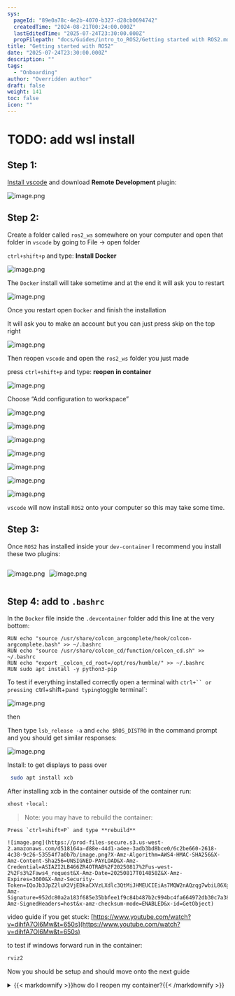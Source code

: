 ```yaml
---
sys:
  pageId: "89e0a78c-4e2b-4070-b327-d28cb0694742"
  createdTime: "2024-08-21T00:24:00.000Z"
  lastEditedTime: "2025-07-24T23:30:00.000Z"
  propFilepath: "docs/Guides/intro_to_ROS2/Getting started with ROS2.md"
title: "Getting started with ROS2"
date: "2025-07-24T23:30:00.000Z"
description: ""
tags:
  - "Onboarding"
author: "Overridden author"
draft: false
weight: 141
toc: false
icon: ""
---
```


# TODO: add wsl install

## Step 1:

[Install vscode](https://code.visualstudio.com/download) and download **Remote Development** plugin:

![image.png](https://prod-files-secure.s3.us-west-2.amazonaws.com/d518164a-d88e-44d1-a4ee-3adb3bd8bce0/efb52993-1881-4a40-b95e-6f020334f022/image.png?X-Amz-Algorithm=AWS4-HMAC-SHA256&X-Amz-Content-Sha256=UNSIGNED-PAYLOAD&X-Amz-Credential=ASIAZI2LB4665RZL3ZQA%2F20250817%2Fus-west-2%2Fs3%2Faws4_request&X-Amz-Date=20250817T014846Z&X-Amz-Expires=3600&X-Amz-Security-Token=IQoJb3JpZ2luX2VjEDkaCXVzLXdlc3QtMiJHMEUCIQDuoDqWVdgixc7DmO9aEOnXVbTjrBeF%2FvPAaygpJJ7iiAIgXxnCDNgMf0n%2FWe4y6vLCcRrzFR1FvdxjkF38LgWw7JYqiAQIgv%2F%2F%2F%2F%2F%2F%2F%2F%2F%2FARAAGgw2Mzc0MjMxODM4MDUiDJkjsJAb9zaCIj6TPircA9FWwkpjUrRfbWNajAClo60MXmizt3QUjiMSTSoTC7gMJ46ObGStNOs%2Fq3XdUywkhp%2BzCfkA%2Fe5GRqL4C5FAWaehCd%2Bs9XVMbe0Ye3Sbf%2FwvcDRxQn1M7%2BvEZoUP%2BAOsp9Mo%2F18Vbs9rcYduqLH38hPwrAjg37nvE0sB8GGFvoi20sb%2Bide39gPrBK0R1no8bdO%2FrZ5DlqCBx82hdBsnPWsat73RkO0vs%2FuiCesuI%2F6gsJFopd%2BoK1ZNKdOGwNePnw80heMFBPlDO4CGH1Bi%2F0MQMfhQ4sY9iOIKkM6RYdsBZybD7mlTZoIhnPhqFylmAjusX%2FQMxnnuNYWIMgWafcwggA8HQF%2B3CPw5fUZZB5fEvge0WgHTImG76cggBGwMEf%2BrIJcHS10fDovloMdTfS0dzgf1SFEujSgLG9jGWFRconfz9u4A2D4AxB6n0SaKq4b2llregtxFTB74nCeLf01dBZ%2FeGQmMn5JhqJHy%2Br%2BwELLyUfETsXSweatmlfkeBHCly0OTBC%2B3L8RDWwH7p84T1CCJGXIek0sMTyb%2B2TD6Zmti79Ca8iKlh7tdaAQXVXgPagXn3jNN%2FFIStKqzPFXUyPiPfcgI6uOUuT5cfjYVj4h8BnU3NX9BVhyIMJjNhMUGOqUBaXLfBOiMyUfklxhiK9ox8QtoqbxqssKTqVJftJ4Gb4VxcxwtHtt9zTNlUBN%2FIJkGqNQAGjvubiCkfzRq4H%2BPX12LfsJtq3tHxR3WvzfU0QxhjGj1tOt56pFhDfjYGrGIkzUJ7ubP8GpEQlHcuqcCVsgLjus2fuCM9aFOCBcHcSLvB9awblmrl5CBCdWz98BadxRMQvW6y%2BHEs8UWOicu2bFiY%2B4v&X-Amz-Signature=06230db0612b1080ee337841e0fa9ab912a23430ba96e894a71937d01cad9bfa&X-Amz-SignedHeaders=host&x-amz-checksum-mode=ENABLED&x-id=GetObject)

## Step 2:

Create a folder called `ros2_ws` somewhere on your computer and open that folder in `vscode` by going to File → open folder 

`ctrl+shift+p` and type: **Install Docker**

![image.png](https://prod-files-secure.s3.us-west-2.amazonaws.com/d518164a-d88e-44d1-a4ee-3adb3bd8bce0/2269dc0e-1cd5-47ff-bceb-c04ad9b2eab0/image.png?X-Amz-Algorithm=AWS4-HMAC-SHA256&X-Amz-Content-Sha256=UNSIGNED-PAYLOAD&X-Amz-Credential=ASIAZI2LB4665RZL3ZQA%2F20250817%2Fus-west-2%2Fs3%2Faws4_request&X-Amz-Date=20250817T014846Z&X-Amz-Expires=3600&X-Amz-Security-Token=IQoJb3JpZ2luX2VjEDkaCXVzLXdlc3QtMiJHMEUCIQDuoDqWVdgixc7DmO9aEOnXVbTjrBeF%2FvPAaygpJJ7iiAIgXxnCDNgMf0n%2FWe4y6vLCcRrzFR1FvdxjkF38LgWw7JYqiAQIgv%2F%2F%2F%2F%2F%2F%2F%2F%2F%2FARAAGgw2Mzc0MjMxODM4MDUiDJkjsJAb9zaCIj6TPircA9FWwkpjUrRfbWNajAClo60MXmizt3QUjiMSTSoTC7gMJ46ObGStNOs%2Fq3XdUywkhp%2BzCfkA%2Fe5GRqL4C5FAWaehCd%2Bs9XVMbe0Ye3Sbf%2FwvcDRxQn1M7%2BvEZoUP%2BAOsp9Mo%2F18Vbs9rcYduqLH38hPwrAjg37nvE0sB8GGFvoi20sb%2Bide39gPrBK0R1no8bdO%2FrZ5DlqCBx82hdBsnPWsat73RkO0vs%2FuiCesuI%2F6gsJFopd%2BoK1ZNKdOGwNePnw80heMFBPlDO4CGH1Bi%2F0MQMfhQ4sY9iOIKkM6RYdsBZybD7mlTZoIhnPhqFylmAjusX%2FQMxnnuNYWIMgWafcwggA8HQF%2B3CPw5fUZZB5fEvge0WgHTImG76cggBGwMEf%2BrIJcHS10fDovloMdTfS0dzgf1SFEujSgLG9jGWFRconfz9u4A2D4AxB6n0SaKq4b2llregtxFTB74nCeLf01dBZ%2FeGQmMn5JhqJHy%2Br%2BwELLyUfETsXSweatmlfkeBHCly0OTBC%2B3L8RDWwH7p84T1CCJGXIek0sMTyb%2B2TD6Zmti79Ca8iKlh7tdaAQXVXgPagXn3jNN%2FFIStKqzPFXUyPiPfcgI6uOUuT5cfjYVj4h8BnU3NX9BVhyIMJjNhMUGOqUBaXLfBOiMyUfklxhiK9ox8QtoqbxqssKTqVJftJ4Gb4VxcxwtHtt9zTNlUBN%2FIJkGqNQAGjvubiCkfzRq4H%2BPX12LfsJtq3tHxR3WvzfU0QxhjGj1tOt56pFhDfjYGrGIkzUJ7ubP8GpEQlHcuqcCVsgLjus2fuCM9aFOCBcHcSLvB9awblmrl5CBCdWz98BadxRMQvW6y%2BHEs8UWOicu2bFiY%2B4v&X-Amz-Signature=58c927bf970aef1cb616f213b1054fe76c5eccb7cea330b72a98e74761f9568f&X-Amz-SignedHeaders=host&x-amz-checksum-mode=ENABLED&x-id=GetObject)

The `Docker` install will take sometime and at the end it will ask you to restart

![image.png](https://prod-files-secure.s3.us-west-2.amazonaws.com/d518164a-d88e-44d1-a4ee-3adb3bd8bce0/ed233f78-be33-4b1f-b89c-9c346c0e961e/image.png?X-Amz-Algorithm=AWS4-HMAC-SHA256&X-Amz-Content-Sha256=UNSIGNED-PAYLOAD&X-Amz-Credential=ASIAZI2LB4665RZL3ZQA%2F20250817%2Fus-west-2%2Fs3%2Faws4_request&X-Amz-Date=20250817T014846Z&X-Amz-Expires=3600&X-Amz-Security-Token=IQoJb3JpZ2luX2VjEDkaCXVzLXdlc3QtMiJHMEUCIQDuoDqWVdgixc7DmO9aEOnXVbTjrBeF%2FvPAaygpJJ7iiAIgXxnCDNgMf0n%2FWe4y6vLCcRrzFR1FvdxjkF38LgWw7JYqiAQIgv%2F%2F%2F%2F%2F%2F%2F%2F%2F%2FARAAGgw2Mzc0MjMxODM4MDUiDJkjsJAb9zaCIj6TPircA9FWwkpjUrRfbWNajAClo60MXmizt3QUjiMSTSoTC7gMJ46ObGStNOs%2Fq3XdUywkhp%2BzCfkA%2Fe5GRqL4C5FAWaehCd%2Bs9XVMbe0Ye3Sbf%2FwvcDRxQn1M7%2BvEZoUP%2BAOsp9Mo%2F18Vbs9rcYduqLH38hPwrAjg37nvE0sB8GGFvoi20sb%2Bide39gPrBK0R1no8bdO%2FrZ5DlqCBx82hdBsnPWsat73RkO0vs%2FuiCesuI%2F6gsJFopd%2BoK1ZNKdOGwNePnw80heMFBPlDO4CGH1Bi%2F0MQMfhQ4sY9iOIKkM6RYdsBZybD7mlTZoIhnPhqFylmAjusX%2FQMxnnuNYWIMgWafcwggA8HQF%2B3CPw5fUZZB5fEvge0WgHTImG76cggBGwMEf%2BrIJcHS10fDovloMdTfS0dzgf1SFEujSgLG9jGWFRconfz9u4A2D4AxB6n0SaKq4b2llregtxFTB74nCeLf01dBZ%2FeGQmMn5JhqJHy%2Br%2BwELLyUfETsXSweatmlfkeBHCly0OTBC%2B3L8RDWwH7p84T1CCJGXIek0sMTyb%2B2TD6Zmti79Ca8iKlh7tdaAQXVXgPagXn3jNN%2FFIStKqzPFXUyPiPfcgI6uOUuT5cfjYVj4h8BnU3NX9BVhyIMJjNhMUGOqUBaXLfBOiMyUfklxhiK9ox8QtoqbxqssKTqVJftJ4Gb4VxcxwtHtt9zTNlUBN%2FIJkGqNQAGjvubiCkfzRq4H%2BPX12LfsJtq3tHxR3WvzfU0QxhjGj1tOt56pFhDfjYGrGIkzUJ7ubP8GpEQlHcuqcCVsgLjus2fuCM9aFOCBcHcSLvB9awblmrl5CBCdWz98BadxRMQvW6y%2BHEs8UWOicu2bFiY%2B4v&X-Amz-Signature=b5468036f143e06334a6516ac8ea6bec94a592187dce43af6a140bc59cf033fb&X-Amz-SignedHeaders=host&x-amz-checksum-mode=ENABLED&x-id=GetObject)

Once you restart open `Docker` and finish the installation

It will ask you to make an account but you can just press skip on the top right

![image.png](https://prod-files-secure.s3.us-west-2.amazonaws.com/d518164a-d88e-44d1-a4ee-3adb3bd8bce0/21010ad9-1659-4fd9-9f59-9932a09b2a3d/image.png?X-Amz-Algorithm=AWS4-HMAC-SHA256&X-Amz-Content-Sha256=UNSIGNED-PAYLOAD&X-Amz-Credential=ASIAZI2LB4665RZL3ZQA%2F20250817%2Fus-west-2%2Fs3%2Faws4_request&X-Amz-Date=20250817T014846Z&X-Amz-Expires=3600&X-Amz-Security-Token=IQoJb3JpZ2luX2VjEDkaCXVzLXdlc3QtMiJHMEUCIQDuoDqWVdgixc7DmO9aEOnXVbTjrBeF%2FvPAaygpJJ7iiAIgXxnCDNgMf0n%2FWe4y6vLCcRrzFR1FvdxjkF38LgWw7JYqiAQIgv%2F%2F%2F%2F%2F%2F%2F%2F%2F%2FARAAGgw2Mzc0MjMxODM4MDUiDJkjsJAb9zaCIj6TPircA9FWwkpjUrRfbWNajAClo60MXmizt3QUjiMSTSoTC7gMJ46ObGStNOs%2Fq3XdUywkhp%2BzCfkA%2Fe5GRqL4C5FAWaehCd%2Bs9XVMbe0Ye3Sbf%2FwvcDRxQn1M7%2BvEZoUP%2BAOsp9Mo%2F18Vbs9rcYduqLH38hPwrAjg37nvE0sB8GGFvoi20sb%2Bide39gPrBK0R1no8bdO%2FrZ5DlqCBx82hdBsnPWsat73RkO0vs%2FuiCesuI%2F6gsJFopd%2BoK1ZNKdOGwNePnw80heMFBPlDO4CGH1Bi%2F0MQMfhQ4sY9iOIKkM6RYdsBZybD7mlTZoIhnPhqFylmAjusX%2FQMxnnuNYWIMgWafcwggA8HQF%2B3CPw5fUZZB5fEvge0WgHTImG76cggBGwMEf%2BrIJcHS10fDovloMdTfS0dzgf1SFEujSgLG9jGWFRconfz9u4A2D4AxB6n0SaKq4b2llregtxFTB74nCeLf01dBZ%2FeGQmMn5JhqJHy%2Br%2BwELLyUfETsXSweatmlfkeBHCly0OTBC%2B3L8RDWwH7p84T1CCJGXIek0sMTyb%2B2TD6Zmti79Ca8iKlh7tdaAQXVXgPagXn3jNN%2FFIStKqzPFXUyPiPfcgI6uOUuT5cfjYVj4h8BnU3NX9BVhyIMJjNhMUGOqUBaXLfBOiMyUfklxhiK9ox8QtoqbxqssKTqVJftJ4Gb4VxcxwtHtt9zTNlUBN%2FIJkGqNQAGjvubiCkfzRq4H%2BPX12LfsJtq3tHxR3WvzfU0QxhjGj1tOt56pFhDfjYGrGIkzUJ7ubP8GpEQlHcuqcCVsgLjus2fuCM9aFOCBcHcSLvB9awblmrl5CBCdWz98BadxRMQvW6y%2BHEs8UWOicu2bFiY%2B4v&X-Amz-Signature=561ffdb1159ecbeae10ebc955eac86aadf414674949f7aadd2401794ebcb0c78&X-Amz-SignedHeaders=host&x-amz-checksum-mode=ENABLED&x-id=GetObject)

Then reopen `vscode` and open the `ros2_ws` folder you just made

press `ctrl+shift+p` and type: **reopen in container**

![image.png](https://prod-files-secure.s3.us-west-2.amazonaws.com/d518164a-d88e-44d1-a4ee-3adb3bd8bce0/4e93b8c2-41ad-488c-8095-c74205196118/image.png?X-Amz-Algorithm=AWS4-HMAC-SHA256&X-Amz-Content-Sha256=UNSIGNED-PAYLOAD&X-Amz-Credential=ASIAZI2LB4665RZL3ZQA%2F20250817%2Fus-west-2%2Fs3%2Faws4_request&X-Amz-Date=20250817T014846Z&X-Amz-Expires=3600&X-Amz-Security-Token=IQoJb3JpZ2luX2VjEDkaCXVzLXdlc3QtMiJHMEUCIQDuoDqWVdgixc7DmO9aEOnXVbTjrBeF%2FvPAaygpJJ7iiAIgXxnCDNgMf0n%2FWe4y6vLCcRrzFR1FvdxjkF38LgWw7JYqiAQIgv%2F%2F%2F%2F%2F%2F%2F%2F%2F%2FARAAGgw2Mzc0MjMxODM4MDUiDJkjsJAb9zaCIj6TPircA9FWwkpjUrRfbWNajAClo60MXmizt3QUjiMSTSoTC7gMJ46ObGStNOs%2Fq3XdUywkhp%2BzCfkA%2Fe5GRqL4C5FAWaehCd%2Bs9XVMbe0Ye3Sbf%2FwvcDRxQn1M7%2BvEZoUP%2BAOsp9Mo%2F18Vbs9rcYduqLH38hPwrAjg37nvE0sB8GGFvoi20sb%2Bide39gPrBK0R1no8bdO%2FrZ5DlqCBx82hdBsnPWsat73RkO0vs%2FuiCesuI%2F6gsJFopd%2BoK1ZNKdOGwNePnw80heMFBPlDO4CGH1Bi%2F0MQMfhQ4sY9iOIKkM6RYdsBZybD7mlTZoIhnPhqFylmAjusX%2FQMxnnuNYWIMgWafcwggA8HQF%2B3CPw5fUZZB5fEvge0WgHTImG76cggBGwMEf%2BrIJcHS10fDovloMdTfS0dzgf1SFEujSgLG9jGWFRconfz9u4A2D4AxB6n0SaKq4b2llregtxFTB74nCeLf01dBZ%2FeGQmMn5JhqJHy%2Br%2BwELLyUfETsXSweatmlfkeBHCly0OTBC%2B3L8RDWwH7p84T1CCJGXIek0sMTyb%2B2TD6Zmti79Ca8iKlh7tdaAQXVXgPagXn3jNN%2FFIStKqzPFXUyPiPfcgI6uOUuT5cfjYVj4h8BnU3NX9BVhyIMJjNhMUGOqUBaXLfBOiMyUfklxhiK9ox8QtoqbxqssKTqVJftJ4Gb4VxcxwtHtt9zTNlUBN%2FIJkGqNQAGjvubiCkfzRq4H%2BPX12LfsJtq3tHxR3WvzfU0QxhjGj1tOt56pFhDfjYGrGIkzUJ7ubP8GpEQlHcuqcCVsgLjus2fuCM9aFOCBcHcSLvB9awblmrl5CBCdWz98BadxRMQvW6y%2BHEs8UWOicu2bFiY%2B4v&X-Amz-Signature=7c58fe327d2200b5dcf539017231b6e1270e4230064ff38e66e9a1ec7a95b43e&X-Amz-SignedHeaders=host&x-amz-checksum-mode=ENABLED&x-id=GetObject)

Choose “Add configuration to workspace”

![image.png](https://prod-files-secure.s3.us-west-2.amazonaws.com/d518164a-d88e-44d1-a4ee-3adb3bd8bce0/9560b282-5060-4989-ba37-97e7b2c22476/image.png?X-Amz-Algorithm=AWS4-HMAC-SHA256&X-Amz-Content-Sha256=UNSIGNED-PAYLOAD&X-Amz-Credential=ASIAZI2LB4665RZL3ZQA%2F20250817%2Fus-west-2%2Fs3%2Faws4_request&X-Amz-Date=20250817T014846Z&X-Amz-Expires=3600&X-Amz-Security-Token=IQoJb3JpZ2luX2VjEDkaCXVzLXdlc3QtMiJHMEUCIQDuoDqWVdgixc7DmO9aEOnXVbTjrBeF%2FvPAaygpJJ7iiAIgXxnCDNgMf0n%2FWe4y6vLCcRrzFR1FvdxjkF38LgWw7JYqiAQIgv%2F%2F%2F%2F%2F%2F%2F%2F%2F%2FARAAGgw2Mzc0MjMxODM4MDUiDJkjsJAb9zaCIj6TPircA9FWwkpjUrRfbWNajAClo60MXmizt3QUjiMSTSoTC7gMJ46ObGStNOs%2Fq3XdUywkhp%2BzCfkA%2Fe5GRqL4C5FAWaehCd%2Bs9XVMbe0Ye3Sbf%2FwvcDRxQn1M7%2BvEZoUP%2BAOsp9Mo%2F18Vbs9rcYduqLH38hPwrAjg37nvE0sB8GGFvoi20sb%2Bide39gPrBK0R1no8bdO%2FrZ5DlqCBx82hdBsnPWsat73RkO0vs%2FuiCesuI%2F6gsJFopd%2BoK1ZNKdOGwNePnw80heMFBPlDO4CGH1Bi%2F0MQMfhQ4sY9iOIKkM6RYdsBZybD7mlTZoIhnPhqFylmAjusX%2FQMxnnuNYWIMgWafcwggA8HQF%2B3CPw5fUZZB5fEvge0WgHTImG76cggBGwMEf%2BrIJcHS10fDovloMdTfS0dzgf1SFEujSgLG9jGWFRconfz9u4A2D4AxB6n0SaKq4b2llregtxFTB74nCeLf01dBZ%2FeGQmMn5JhqJHy%2Br%2BwELLyUfETsXSweatmlfkeBHCly0OTBC%2B3L8RDWwH7p84T1CCJGXIek0sMTyb%2B2TD6Zmti79Ca8iKlh7tdaAQXVXgPagXn3jNN%2FFIStKqzPFXUyPiPfcgI6uOUuT5cfjYVj4h8BnU3NX9BVhyIMJjNhMUGOqUBaXLfBOiMyUfklxhiK9ox8QtoqbxqssKTqVJftJ4Gb4VxcxwtHtt9zTNlUBN%2FIJkGqNQAGjvubiCkfzRq4H%2BPX12LfsJtq3tHxR3WvzfU0QxhjGj1tOt56pFhDfjYGrGIkzUJ7ubP8GpEQlHcuqcCVsgLjus2fuCM9aFOCBcHcSLvB9awblmrl5CBCdWz98BadxRMQvW6y%2BHEs8UWOicu2bFiY%2B4v&X-Amz-Signature=f4b60531e1feb877ecc30ad4c352901e4cebcc6f0d062eed01c1dd6621e46228&X-Amz-SignedHeaders=host&x-amz-checksum-mode=ENABLED&x-id=GetObject)

![image.png](https://prod-files-secure.s3.us-west-2.amazonaws.com/d518164a-d88e-44d1-a4ee-3adb3bd8bce0/2ee63f81-886b-48e8-a553-dc6e5eac99e4/image.png?X-Amz-Algorithm=AWS4-HMAC-SHA256&X-Amz-Content-Sha256=UNSIGNED-PAYLOAD&X-Amz-Credential=ASIAZI2LB4665RZL3ZQA%2F20250817%2Fus-west-2%2Fs3%2Faws4_request&X-Amz-Date=20250817T014846Z&X-Amz-Expires=3600&X-Amz-Security-Token=IQoJb3JpZ2luX2VjEDkaCXVzLXdlc3QtMiJHMEUCIQDuoDqWVdgixc7DmO9aEOnXVbTjrBeF%2FvPAaygpJJ7iiAIgXxnCDNgMf0n%2FWe4y6vLCcRrzFR1FvdxjkF38LgWw7JYqiAQIgv%2F%2F%2F%2F%2F%2F%2F%2F%2F%2FARAAGgw2Mzc0MjMxODM4MDUiDJkjsJAb9zaCIj6TPircA9FWwkpjUrRfbWNajAClo60MXmizt3QUjiMSTSoTC7gMJ46ObGStNOs%2Fq3XdUywkhp%2BzCfkA%2Fe5GRqL4C5FAWaehCd%2Bs9XVMbe0Ye3Sbf%2FwvcDRxQn1M7%2BvEZoUP%2BAOsp9Mo%2F18Vbs9rcYduqLH38hPwrAjg37nvE0sB8GGFvoi20sb%2Bide39gPrBK0R1no8bdO%2FrZ5DlqCBx82hdBsnPWsat73RkO0vs%2FuiCesuI%2F6gsJFopd%2BoK1ZNKdOGwNePnw80heMFBPlDO4CGH1Bi%2F0MQMfhQ4sY9iOIKkM6RYdsBZybD7mlTZoIhnPhqFylmAjusX%2FQMxnnuNYWIMgWafcwggA8HQF%2B3CPw5fUZZB5fEvge0WgHTImG76cggBGwMEf%2BrIJcHS10fDovloMdTfS0dzgf1SFEujSgLG9jGWFRconfz9u4A2D4AxB6n0SaKq4b2llregtxFTB74nCeLf01dBZ%2FeGQmMn5JhqJHy%2Br%2BwELLyUfETsXSweatmlfkeBHCly0OTBC%2B3L8RDWwH7p84T1CCJGXIek0sMTyb%2B2TD6Zmti79Ca8iKlh7tdaAQXVXgPagXn3jNN%2FFIStKqzPFXUyPiPfcgI6uOUuT5cfjYVj4h8BnU3NX9BVhyIMJjNhMUGOqUBaXLfBOiMyUfklxhiK9ox8QtoqbxqssKTqVJftJ4Gb4VxcxwtHtt9zTNlUBN%2FIJkGqNQAGjvubiCkfzRq4H%2BPX12LfsJtq3tHxR3WvzfU0QxhjGj1tOt56pFhDfjYGrGIkzUJ7ubP8GpEQlHcuqcCVsgLjus2fuCM9aFOCBcHcSLvB9awblmrl5CBCdWz98BadxRMQvW6y%2BHEs8UWOicu2bFiY%2B4v&X-Amz-Signature=f4d5e38f4e95405b9c1c717e9f813048b5f7f4d0e27bdf24778fb88e17224f02&X-Amz-SignedHeaders=host&x-amz-checksum-mode=ENABLED&x-id=GetObject)

![image.png](https://prod-files-secure.s3.us-west-2.amazonaws.com/d518164a-d88e-44d1-a4ee-3adb3bd8bce0/e0fd626c-c8b6-4b2c-95d1-fa4c26514504/image.png?X-Amz-Algorithm=AWS4-HMAC-SHA256&X-Amz-Content-Sha256=UNSIGNED-PAYLOAD&X-Amz-Credential=ASIAZI2LB4665RZL3ZQA%2F20250817%2Fus-west-2%2Fs3%2Faws4_request&X-Amz-Date=20250817T014846Z&X-Amz-Expires=3600&X-Amz-Security-Token=IQoJb3JpZ2luX2VjEDkaCXVzLXdlc3QtMiJHMEUCIQDuoDqWVdgixc7DmO9aEOnXVbTjrBeF%2FvPAaygpJJ7iiAIgXxnCDNgMf0n%2FWe4y6vLCcRrzFR1FvdxjkF38LgWw7JYqiAQIgv%2F%2F%2F%2F%2F%2F%2F%2F%2F%2FARAAGgw2Mzc0MjMxODM4MDUiDJkjsJAb9zaCIj6TPircA9FWwkpjUrRfbWNajAClo60MXmizt3QUjiMSTSoTC7gMJ46ObGStNOs%2Fq3XdUywkhp%2BzCfkA%2Fe5GRqL4C5FAWaehCd%2Bs9XVMbe0Ye3Sbf%2FwvcDRxQn1M7%2BvEZoUP%2BAOsp9Mo%2F18Vbs9rcYduqLH38hPwrAjg37nvE0sB8GGFvoi20sb%2Bide39gPrBK0R1no8bdO%2FrZ5DlqCBx82hdBsnPWsat73RkO0vs%2FuiCesuI%2F6gsJFopd%2BoK1ZNKdOGwNePnw80heMFBPlDO4CGH1Bi%2F0MQMfhQ4sY9iOIKkM6RYdsBZybD7mlTZoIhnPhqFylmAjusX%2FQMxnnuNYWIMgWafcwggA8HQF%2B3CPw5fUZZB5fEvge0WgHTImG76cggBGwMEf%2BrIJcHS10fDovloMdTfS0dzgf1SFEujSgLG9jGWFRconfz9u4A2D4AxB6n0SaKq4b2llregtxFTB74nCeLf01dBZ%2FeGQmMn5JhqJHy%2Br%2BwELLyUfETsXSweatmlfkeBHCly0OTBC%2B3L8RDWwH7p84T1CCJGXIek0sMTyb%2B2TD6Zmti79Ca8iKlh7tdaAQXVXgPagXn3jNN%2FFIStKqzPFXUyPiPfcgI6uOUuT5cfjYVj4h8BnU3NX9BVhyIMJjNhMUGOqUBaXLfBOiMyUfklxhiK9ox8QtoqbxqssKTqVJftJ4Gb4VxcxwtHtt9zTNlUBN%2FIJkGqNQAGjvubiCkfzRq4H%2BPX12LfsJtq3tHxR3WvzfU0QxhjGj1tOt56pFhDfjYGrGIkzUJ7ubP8GpEQlHcuqcCVsgLjus2fuCM9aFOCBcHcSLvB9awblmrl5CBCdWz98BadxRMQvW6y%2BHEs8UWOicu2bFiY%2B4v&X-Amz-Signature=bbe6f68fe22a6271670b00cd0c494eac3c4e057e96749c869451c3a30d00a437&X-Amz-SignedHeaders=host&x-amz-checksum-mode=ENABLED&x-id=GetObject)

![image.png](https://prod-files-secure.s3.us-west-2.amazonaws.com/d518164a-d88e-44d1-a4ee-3adb3bd8bce0/a2e13f50-d2ab-4719-a4c2-7ced634bfc9d/image.png?X-Amz-Algorithm=AWS4-HMAC-SHA256&X-Amz-Content-Sha256=UNSIGNED-PAYLOAD&X-Amz-Credential=ASIAZI2LB4665RZL3ZQA%2F20250817%2Fus-west-2%2Fs3%2Faws4_request&X-Amz-Date=20250817T014846Z&X-Amz-Expires=3600&X-Amz-Security-Token=IQoJb3JpZ2luX2VjEDkaCXVzLXdlc3QtMiJHMEUCIQDuoDqWVdgixc7DmO9aEOnXVbTjrBeF%2FvPAaygpJJ7iiAIgXxnCDNgMf0n%2FWe4y6vLCcRrzFR1FvdxjkF38LgWw7JYqiAQIgv%2F%2F%2F%2F%2F%2F%2F%2F%2F%2FARAAGgw2Mzc0MjMxODM4MDUiDJkjsJAb9zaCIj6TPircA9FWwkpjUrRfbWNajAClo60MXmizt3QUjiMSTSoTC7gMJ46ObGStNOs%2Fq3XdUywkhp%2BzCfkA%2Fe5GRqL4C5FAWaehCd%2Bs9XVMbe0Ye3Sbf%2FwvcDRxQn1M7%2BvEZoUP%2BAOsp9Mo%2F18Vbs9rcYduqLH38hPwrAjg37nvE0sB8GGFvoi20sb%2Bide39gPrBK0R1no8bdO%2FrZ5DlqCBx82hdBsnPWsat73RkO0vs%2FuiCesuI%2F6gsJFopd%2BoK1ZNKdOGwNePnw80heMFBPlDO4CGH1Bi%2F0MQMfhQ4sY9iOIKkM6RYdsBZybD7mlTZoIhnPhqFylmAjusX%2FQMxnnuNYWIMgWafcwggA8HQF%2B3CPw5fUZZB5fEvge0WgHTImG76cggBGwMEf%2BrIJcHS10fDovloMdTfS0dzgf1SFEujSgLG9jGWFRconfz9u4A2D4AxB6n0SaKq4b2llregtxFTB74nCeLf01dBZ%2FeGQmMn5JhqJHy%2Br%2BwELLyUfETsXSweatmlfkeBHCly0OTBC%2B3L8RDWwH7p84T1CCJGXIek0sMTyb%2B2TD6Zmti79Ca8iKlh7tdaAQXVXgPagXn3jNN%2FFIStKqzPFXUyPiPfcgI6uOUuT5cfjYVj4h8BnU3NX9BVhyIMJjNhMUGOqUBaXLfBOiMyUfklxhiK9ox8QtoqbxqssKTqVJftJ4Gb4VxcxwtHtt9zTNlUBN%2FIJkGqNQAGjvubiCkfzRq4H%2BPX12LfsJtq3tHxR3WvzfU0QxhjGj1tOt56pFhDfjYGrGIkzUJ7ubP8GpEQlHcuqcCVsgLjus2fuCM9aFOCBcHcSLvB9awblmrl5CBCdWz98BadxRMQvW6y%2BHEs8UWOicu2bFiY%2B4v&X-Amz-Signature=4a6b2aff687e28646aac84584c225e275ca8d77cca415100b2968f25a2458ad2&X-Amz-SignedHeaders=host&x-amz-checksum-mode=ENABLED&x-id=GetObject)

![image.png](https://prod-files-secure.s3.us-west-2.amazonaws.com/d518164a-d88e-44d1-a4ee-3adb3bd8bce0/6cc478ad-aaba-4bf7-9fcc-403277ab896c/image.png?X-Amz-Algorithm=AWS4-HMAC-SHA256&X-Amz-Content-Sha256=UNSIGNED-PAYLOAD&X-Amz-Credential=ASIAZI2LB4665RZL3ZQA%2F20250817%2Fus-west-2%2Fs3%2Faws4_request&X-Amz-Date=20250817T014846Z&X-Amz-Expires=3600&X-Amz-Security-Token=IQoJb3JpZ2luX2VjEDkaCXVzLXdlc3QtMiJHMEUCIQDuoDqWVdgixc7DmO9aEOnXVbTjrBeF%2FvPAaygpJJ7iiAIgXxnCDNgMf0n%2FWe4y6vLCcRrzFR1FvdxjkF38LgWw7JYqiAQIgv%2F%2F%2F%2F%2F%2F%2F%2F%2F%2FARAAGgw2Mzc0MjMxODM4MDUiDJkjsJAb9zaCIj6TPircA9FWwkpjUrRfbWNajAClo60MXmizt3QUjiMSTSoTC7gMJ46ObGStNOs%2Fq3XdUywkhp%2BzCfkA%2Fe5GRqL4C5FAWaehCd%2Bs9XVMbe0Ye3Sbf%2FwvcDRxQn1M7%2BvEZoUP%2BAOsp9Mo%2F18Vbs9rcYduqLH38hPwrAjg37nvE0sB8GGFvoi20sb%2Bide39gPrBK0R1no8bdO%2FrZ5DlqCBx82hdBsnPWsat73RkO0vs%2FuiCesuI%2F6gsJFopd%2BoK1ZNKdOGwNePnw80heMFBPlDO4CGH1Bi%2F0MQMfhQ4sY9iOIKkM6RYdsBZybD7mlTZoIhnPhqFylmAjusX%2FQMxnnuNYWIMgWafcwggA8HQF%2B3CPw5fUZZB5fEvge0WgHTImG76cggBGwMEf%2BrIJcHS10fDovloMdTfS0dzgf1SFEujSgLG9jGWFRconfz9u4A2D4AxB6n0SaKq4b2llregtxFTB74nCeLf01dBZ%2FeGQmMn5JhqJHy%2Br%2BwELLyUfETsXSweatmlfkeBHCly0OTBC%2B3L8RDWwH7p84T1CCJGXIek0sMTyb%2B2TD6Zmti79Ca8iKlh7tdaAQXVXgPagXn3jNN%2FFIStKqzPFXUyPiPfcgI6uOUuT5cfjYVj4h8BnU3NX9BVhyIMJjNhMUGOqUBaXLfBOiMyUfklxhiK9ox8QtoqbxqssKTqVJftJ4Gb4VxcxwtHtt9zTNlUBN%2FIJkGqNQAGjvubiCkfzRq4H%2BPX12LfsJtq3tHxR3WvzfU0QxhjGj1tOt56pFhDfjYGrGIkzUJ7ubP8GpEQlHcuqcCVsgLjus2fuCM9aFOCBcHcSLvB9awblmrl5CBCdWz98BadxRMQvW6y%2BHEs8UWOicu2bFiY%2B4v&X-Amz-Signature=eefbdcc8b2ddb6bfc27170bec93c9473a2e33f1ee7c14133473322845f15f586&X-Amz-SignedHeaders=host&x-amz-checksum-mode=ENABLED&x-id=GetObject)

![image.png](https://prod-files-secure.s3.us-west-2.amazonaws.com/d518164a-d88e-44d1-a4ee-3adb3bd8bce0/53255b28-f75e-430f-b9e3-c0ac8577e42b/image.png?X-Amz-Algorithm=AWS4-HMAC-SHA256&X-Amz-Content-Sha256=UNSIGNED-PAYLOAD&X-Amz-Credential=ASIAZI2LB4665RZL3ZQA%2F20250817%2Fus-west-2%2Fs3%2Faws4_request&X-Amz-Date=20250817T014846Z&X-Amz-Expires=3600&X-Amz-Security-Token=IQoJb3JpZ2luX2VjEDkaCXVzLXdlc3QtMiJHMEUCIQDuoDqWVdgixc7DmO9aEOnXVbTjrBeF%2FvPAaygpJJ7iiAIgXxnCDNgMf0n%2FWe4y6vLCcRrzFR1FvdxjkF38LgWw7JYqiAQIgv%2F%2F%2F%2F%2F%2F%2F%2F%2F%2FARAAGgw2Mzc0MjMxODM4MDUiDJkjsJAb9zaCIj6TPircA9FWwkpjUrRfbWNajAClo60MXmizt3QUjiMSTSoTC7gMJ46ObGStNOs%2Fq3XdUywkhp%2BzCfkA%2Fe5GRqL4C5FAWaehCd%2Bs9XVMbe0Ye3Sbf%2FwvcDRxQn1M7%2BvEZoUP%2BAOsp9Mo%2F18Vbs9rcYduqLH38hPwrAjg37nvE0sB8GGFvoi20sb%2Bide39gPrBK0R1no8bdO%2FrZ5DlqCBx82hdBsnPWsat73RkO0vs%2FuiCesuI%2F6gsJFopd%2BoK1ZNKdOGwNePnw80heMFBPlDO4CGH1Bi%2F0MQMfhQ4sY9iOIKkM6RYdsBZybD7mlTZoIhnPhqFylmAjusX%2FQMxnnuNYWIMgWafcwggA8HQF%2B3CPw5fUZZB5fEvge0WgHTImG76cggBGwMEf%2BrIJcHS10fDovloMdTfS0dzgf1SFEujSgLG9jGWFRconfz9u4A2D4AxB6n0SaKq4b2llregtxFTB74nCeLf01dBZ%2FeGQmMn5JhqJHy%2Br%2BwELLyUfETsXSweatmlfkeBHCly0OTBC%2B3L8RDWwH7p84T1CCJGXIek0sMTyb%2B2TD6Zmti79Ca8iKlh7tdaAQXVXgPagXn3jNN%2FFIStKqzPFXUyPiPfcgI6uOUuT5cfjYVj4h8BnU3NX9BVhyIMJjNhMUGOqUBaXLfBOiMyUfklxhiK9ox8QtoqbxqssKTqVJftJ4Gb4VxcxwtHtt9zTNlUBN%2FIJkGqNQAGjvubiCkfzRq4H%2BPX12LfsJtq3tHxR3WvzfU0QxhjGj1tOt56pFhDfjYGrGIkzUJ7ubP8GpEQlHcuqcCVsgLjus2fuCM9aFOCBcHcSLvB9awblmrl5CBCdWz98BadxRMQvW6y%2BHEs8UWOicu2bFiY%2B4v&X-Amz-Signature=85a11daba223f099ec8e98f1af93a9f7332c070d577f14a089d0b77a8621043e&X-Amz-SignedHeaders=host&x-amz-checksum-mode=ENABLED&x-id=GetObject)

![image.png](https://prod-files-secure.s3.us-west-2.amazonaws.com/d518164a-d88e-44d1-a4ee-3adb3bd8bce0/7c562767-5af9-4ffb-97d1-327bcdf4ee00/image.png?X-Amz-Algorithm=AWS4-HMAC-SHA256&X-Amz-Content-Sha256=UNSIGNED-PAYLOAD&X-Amz-Credential=ASIAZI2LB4665RZL3ZQA%2F20250817%2Fus-west-2%2Fs3%2Faws4_request&X-Amz-Date=20250817T014846Z&X-Amz-Expires=3600&X-Amz-Security-Token=IQoJb3JpZ2luX2VjEDkaCXVzLXdlc3QtMiJHMEUCIQDuoDqWVdgixc7DmO9aEOnXVbTjrBeF%2FvPAaygpJJ7iiAIgXxnCDNgMf0n%2FWe4y6vLCcRrzFR1FvdxjkF38LgWw7JYqiAQIgv%2F%2F%2F%2F%2F%2F%2F%2F%2F%2FARAAGgw2Mzc0MjMxODM4MDUiDJkjsJAb9zaCIj6TPircA9FWwkpjUrRfbWNajAClo60MXmizt3QUjiMSTSoTC7gMJ46ObGStNOs%2Fq3XdUywkhp%2BzCfkA%2Fe5GRqL4C5FAWaehCd%2Bs9XVMbe0Ye3Sbf%2FwvcDRxQn1M7%2BvEZoUP%2BAOsp9Mo%2F18Vbs9rcYduqLH38hPwrAjg37nvE0sB8GGFvoi20sb%2Bide39gPrBK0R1no8bdO%2FrZ5DlqCBx82hdBsnPWsat73RkO0vs%2FuiCesuI%2F6gsJFopd%2BoK1ZNKdOGwNePnw80heMFBPlDO4CGH1Bi%2F0MQMfhQ4sY9iOIKkM6RYdsBZybD7mlTZoIhnPhqFylmAjusX%2FQMxnnuNYWIMgWafcwggA8HQF%2B3CPw5fUZZB5fEvge0WgHTImG76cggBGwMEf%2BrIJcHS10fDovloMdTfS0dzgf1SFEujSgLG9jGWFRconfz9u4A2D4AxB6n0SaKq4b2llregtxFTB74nCeLf01dBZ%2FeGQmMn5JhqJHy%2Br%2BwELLyUfETsXSweatmlfkeBHCly0OTBC%2B3L8RDWwH7p84T1CCJGXIek0sMTyb%2B2TD6Zmti79Ca8iKlh7tdaAQXVXgPagXn3jNN%2FFIStKqzPFXUyPiPfcgI6uOUuT5cfjYVj4h8BnU3NX9BVhyIMJjNhMUGOqUBaXLfBOiMyUfklxhiK9ox8QtoqbxqssKTqVJftJ4Gb4VxcxwtHtt9zTNlUBN%2FIJkGqNQAGjvubiCkfzRq4H%2BPX12LfsJtq3tHxR3WvzfU0QxhjGj1tOt56pFhDfjYGrGIkzUJ7ubP8GpEQlHcuqcCVsgLjus2fuCM9aFOCBcHcSLvB9awblmrl5CBCdWz98BadxRMQvW6y%2BHEs8UWOicu2bFiY%2B4v&X-Amz-Signature=322edc58261b79d347feb213990221eabdee11381d0ce6184f5f368d7b146ae6&X-Amz-SignedHeaders=host&x-amz-checksum-mode=ENABLED&x-id=GetObject)

`vscode` will now install `ROS2` onto your computer so this may take some time.

## Step 3:

Once `ROS2` has installed inside your `dev-container` I recommend you install these two plugins:

<div style="display: flex;flex-direction: row; column-gap:10px; justify-content: left;">
<div>

![image.png](https://prod-files-secure.s3.us-west-2.amazonaws.com/d518164a-d88e-44d1-a4ee-3adb3bd8bce0/3fc3d550-5a54-4ba1-ba6b-faa01cdb7369/image.png?X-Amz-Algorithm=AWS4-HMAC-SHA256&X-Amz-Content-Sha256=UNSIGNED-PAYLOAD&X-Amz-Credential=ASIAZI2LB466X77TFJ5U%2F20250817%2Fus-west-2%2Fs3%2Faws4_request&X-Amz-Date=20250817T014852Z&X-Amz-Expires=3600&X-Amz-Security-Token=IQoJb3JpZ2luX2VjEDkaCXVzLXdlc3QtMiJHMEUCIQCwAQi78XvNk2WcEMra7vUb6Mqto%2FaUBkx6RsJTKnBfPAIgfn5WgxDyNc6dW2bwZ0hCX6ng6BR6%2BfkDOI8vBPg%2FRXsqiAQIgv%2F%2F%2F%2F%2F%2F%2F%2F%2F%2FARAAGgw2Mzc0MjMxODM4MDUiDIIw1j1NH8QMTz8wzSrcA1XbsiRCEyMlmX0aNBTgULwqJnmSek%2BWmWgMRUjPORV893JA3T1lDH3cGZvBQqhUbl3r%2B2ZsXJ0x4jGxLlBjYaeWrv2BGo9yAFpCedv3rizIU5vG8zs59L17XOhR%2F22A1Ywj1AxuhE2R4JPGJnuzf1RSQbB5LDRtul0E45cNJojXrvUrdyARj905aeheolr8TsRq7pVMM0dkooSgjPMRNrKw8Bw1guJkpytZdJH4ZRT%2FjIUjuF68sJwVLvw3Jk8FAzUMVBbTCKNcXJC1tKOAKYNRABG0Po00rR9h6Ne6Ael0H2%2F8zwXzOu3RAGuXtj1AjT1nGH59hib9maHOHTpUm1dZ7uznAYgfA16FRhQPSXR0hTFNvxLNVXDmNhDi06hxQFs31v86QeNsqZl062AYvgyFSwM8ScF0mt2haOKshrF7lQawGSPiIRD8EeqkYt%2BmOT8DeojakqgDVMheNPA%2BREXOmRWDeQ4MjOLKsppwlHvdw9ACpXnnqNk9CuHX0q6eh7N5kN2Mkd8W06C9tjfgCvcCaNm3eZgocAugkq5YodsGcUU92Q1YcS3s5cHsJui841Qps6gQDRvC5UabQAaCB%2Fha7lwl7T0rN2rLUZtkswS7zM6ht1esysgnGAuuMO7NhMUGOqUBbFqgg3ZDML2tGEu6WHsyPwg%2F3u56AZV%2FGhWUl5D17QVI9xQfLvfEDkWSVZII7lI0ZzkK4lDlkbExSz%2BpA1%2BcWP7%2F0A7jqz5Y0s4mHy9ictcuHf88HLbez9PEoJbvPnrxsY6U7ID003A13P28BAHfw9DvTPiUZRyUC%2BVzWYHXYOYs5ma8%2FxQFN8Vw5jBg1ZAJurhCBI367aMq2WXeNPTqh2uQQB2w&X-Amz-Signature=92a20e811e6de6b08c80369e9a66f572f88e27ed9783ab7ffc0ff7ad5c24f5e6&X-Amz-SignedHeaders=host&x-amz-checksum-mode=ENABLED&x-id=GetObject)

</div>
<div>

![image.png](https://prod-files-secure.s3.us-west-2.amazonaws.com/d518164a-d88e-44d1-a4ee-3adb3bd8bce0/d994cc66-13c2-4093-a5a3-f84cf4601a82/image.png?X-Amz-Algorithm=AWS4-HMAC-SHA256&X-Amz-Content-Sha256=UNSIGNED-PAYLOAD&X-Amz-Credential=ASIAZI2LB466TJCUFMX3%2F20250817%2Fus-west-2%2Fs3%2Faws4_request&X-Amz-Date=20250817T014852Z&X-Amz-Expires=3600&X-Amz-Security-Token=IQoJb3JpZ2luX2VjEDkaCXVzLXdlc3QtMiJGMEQCIG%2FRyPBEcP45QlhLTwaiefhPWg5defC5Y7W1m7SNam2EAiBlJrdct0M1q3Btrl8A84u4AI277L5SC1N43I%2FxCvEfHiqIBAiC%2F%2F%2F%2F%2F%2F%2F%2F%2F%2F8BEAAaDDYzNzQyMzE4MzgwNSIMBfJsf5iqtbnx0zDXKtwD2%2FSqK7ilA7tEKKd8Uei9OPrGFhtZ5Yez%2FWThEHQbSfljDgw9%2FrduaEwHq9MxCc8rWudx7QlLFiKnEJsHzYRNHOueB5OVh%2F6eAfbu%2BhI9pdpOZnuFo6A0VnnapSbdwzCXzNMDKZEMfv3SV3QMaewOIksTRavKd%2FwNB7YGdi4y5cJNcAOzoyFaZtri15DzCkcv07p2icULGVt%2Bk1oFvLCigmKIz%2BVDzcCc%2B0bXl22SgiChp89mz7AgNbbeFXPMzS611HxCEgXGBM8T7xNE8C9zvp%2F3Z9cURw5R0ITG0kEliRqX2vrPH7TbP6Uir4ar1xAxNICGw%2FohOw6wpiPp%2BX05rbYNhjS73IPzMWEEwKTlQ9mxuHLiRa8T%2FbTOCYLgkd8ZwJdTZuaOTmHf2nasOC2%2FNB9YuQiPlYYKj8Pf7wFGQN5gThSfcuFtHoylxprWugOs7Zdw1%2FnuZMhuI%2B5%2FTON%2B4a3yBVVWOKArDDzo%2Fu3FElUB7afbwtOxih1GHXk8b67T%2BOQPYUWu%2B%2F8g0pFUQ0hymcJSxPJ%2F9aUQvkhw7NDCAEbFHRv7OfOLyGsSqHjt32fag9So%2BteYXZlQezAjvXBJu1y%2FP%2BI0XXVOocJgNHk3ibOxlzaciMdY7TPOBgMw8M2ExQY6pgED7s9tcRGp8rh77YvmikvF5l9aTMowsbSLlQ4BdYJD9V4YROJf66fi9BIVY5JypzfLiNGbw8boxaa7XqNppbv5JyLDBnp%2FK%2BZdsIhlv%2Bg3M7%2BTBABExNYZkEZ3yIJKNxYHaLxFLJgJpaTQ4ZlhtLOIRRE115w7sXW2CYgRdZ6evF3bXJyabvqDsMSBzgRj8GtkhW4%2FoepvzeOH95TM%2ByFjPcY%2B7cNh&X-Amz-Signature=195f6d47a787e8eee57710408a65cf52c38c5520b83ba710499c13af20825506&X-Amz-SignedHeaders=host&x-amz-checksum-mode=ENABLED&x-id=GetObject)

</div>
</div>

## Step 4: add to `.bashrc`

In the `Docker` file inside the `.devcontainer` folder add this line at the very bottom: 

```docker
RUN echo "source /usr/share/colcon_argcomplete/hook/colcon-argcomplete.bash" >> ~/.bashrc
RUN echo "source /usr/share/colcon_cd/function/colcon_cd.sh" >> ~/.bashrc
RUN echo "export _colcon_cd_root=/opt/ros/humble/" >> ~/.bashrc
RUN sudo apt install -y python3-pip 
```

To test if everything installed correctly open a terminal with `ctrl+`` or pressing `ctrl+shift+p` and typing `toggle terminal`:

![image.png](https://prod-files-secure.s3.us-west-2.amazonaws.com/d518164a-d88e-44d1-a4ee-3adb3bd8bce0/6a4943d8-b04e-4c02-9a58-775f3384d1a5/image.png?X-Amz-Algorithm=AWS4-HMAC-SHA256&X-Amz-Content-Sha256=UNSIGNED-PAYLOAD&X-Amz-Credential=ASIAZI2LB4665RZL3ZQA%2F20250817%2Fus-west-2%2Fs3%2Faws4_request&X-Amz-Date=20250817T014847Z&X-Amz-Expires=3600&X-Amz-Security-Token=IQoJb3JpZ2luX2VjEDkaCXVzLXdlc3QtMiJHMEUCIQDuoDqWVdgixc7DmO9aEOnXVbTjrBeF%2FvPAaygpJJ7iiAIgXxnCDNgMf0n%2FWe4y6vLCcRrzFR1FvdxjkF38LgWw7JYqiAQIgv%2F%2F%2F%2F%2F%2F%2F%2F%2F%2FARAAGgw2Mzc0MjMxODM4MDUiDJkjsJAb9zaCIj6TPircA9FWwkpjUrRfbWNajAClo60MXmizt3QUjiMSTSoTC7gMJ46ObGStNOs%2Fq3XdUywkhp%2BzCfkA%2Fe5GRqL4C5FAWaehCd%2Bs9XVMbe0Ye3Sbf%2FwvcDRxQn1M7%2BvEZoUP%2BAOsp9Mo%2F18Vbs9rcYduqLH38hPwrAjg37nvE0sB8GGFvoi20sb%2Bide39gPrBK0R1no8bdO%2FrZ5DlqCBx82hdBsnPWsat73RkO0vs%2FuiCesuI%2F6gsJFopd%2BoK1ZNKdOGwNePnw80heMFBPlDO4CGH1Bi%2F0MQMfhQ4sY9iOIKkM6RYdsBZybD7mlTZoIhnPhqFylmAjusX%2FQMxnnuNYWIMgWafcwggA8HQF%2B3CPw5fUZZB5fEvge0WgHTImG76cggBGwMEf%2BrIJcHS10fDovloMdTfS0dzgf1SFEujSgLG9jGWFRconfz9u4A2D4AxB6n0SaKq4b2llregtxFTB74nCeLf01dBZ%2FeGQmMn5JhqJHy%2Br%2BwELLyUfETsXSweatmlfkeBHCly0OTBC%2B3L8RDWwH7p84T1CCJGXIek0sMTyb%2B2TD6Zmti79Ca8iKlh7tdaAQXVXgPagXn3jNN%2FFIStKqzPFXUyPiPfcgI6uOUuT5cfjYVj4h8BnU3NX9BVhyIMJjNhMUGOqUBaXLfBOiMyUfklxhiK9ox8QtoqbxqssKTqVJftJ4Gb4VxcxwtHtt9zTNlUBN%2FIJkGqNQAGjvubiCkfzRq4H%2BPX12LfsJtq3tHxR3WvzfU0QxhjGj1tOt56pFhDfjYGrGIkzUJ7ubP8GpEQlHcuqcCVsgLjus2fuCM9aFOCBcHcSLvB9awblmrl5CBCdWz98BadxRMQvW6y%2BHEs8UWOicu2bFiY%2B4v&X-Amz-Signature=e9b18f5464f60bb47112459bb09311c2e92687499176f9a0742417a32cdcd1a7&X-Amz-SignedHeaders=host&x-amz-checksum-mode=ENABLED&x-id=GetObject)

then 

Then type `lsb_release -a` and `echo $ROS_DISTRO` in the command prompt and you should get similar responses:

![image.png](https://prod-files-secure.s3.us-west-2.amazonaws.com/d518164a-d88e-44d1-a4ee-3adb3bd8bce0/3e635dec-a805-4e85-8b9e-d000e5b71a4e/image.png?X-Amz-Algorithm=AWS4-HMAC-SHA256&X-Amz-Content-Sha256=UNSIGNED-PAYLOAD&X-Amz-Credential=ASIAZI2LB4665RZL3ZQA%2F20250817%2Fus-west-2%2Fs3%2Faws4_request&X-Amz-Date=20250817T014847Z&X-Amz-Expires=3600&X-Amz-Security-Token=IQoJb3JpZ2luX2VjEDkaCXVzLXdlc3QtMiJHMEUCIQDuoDqWVdgixc7DmO9aEOnXVbTjrBeF%2FvPAaygpJJ7iiAIgXxnCDNgMf0n%2FWe4y6vLCcRrzFR1FvdxjkF38LgWw7JYqiAQIgv%2F%2F%2F%2F%2F%2F%2F%2F%2F%2FARAAGgw2Mzc0MjMxODM4MDUiDJkjsJAb9zaCIj6TPircA9FWwkpjUrRfbWNajAClo60MXmizt3QUjiMSTSoTC7gMJ46ObGStNOs%2Fq3XdUywkhp%2BzCfkA%2Fe5GRqL4C5FAWaehCd%2Bs9XVMbe0Ye3Sbf%2FwvcDRxQn1M7%2BvEZoUP%2BAOsp9Mo%2F18Vbs9rcYduqLH38hPwrAjg37nvE0sB8GGFvoi20sb%2Bide39gPrBK0R1no8bdO%2FrZ5DlqCBx82hdBsnPWsat73RkO0vs%2FuiCesuI%2F6gsJFopd%2BoK1ZNKdOGwNePnw80heMFBPlDO4CGH1Bi%2F0MQMfhQ4sY9iOIKkM6RYdsBZybD7mlTZoIhnPhqFylmAjusX%2FQMxnnuNYWIMgWafcwggA8HQF%2B3CPw5fUZZB5fEvge0WgHTImG76cggBGwMEf%2BrIJcHS10fDovloMdTfS0dzgf1SFEujSgLG9jGWFRconfz9u4A2D4AxB6n0SaKq4b2llregtxFTB74nCeLf01dBZ%2FeGQmMn5JhqJHy%2Br%2BwELLyUfETsXSweatmlfkeBHCly0OTBC%2B3L8RDWwH7p84T1CCJGXIek0sMTyb%2B2TD6Zmti79Ca8iKlh7tdaAQXVXgPagXn3jNN%2FFIStKqzPFXUyPiPfcgI6uOUuT5cfjYVj4h8BnU3NX9BVhyIMJjNhMUGOqUBaXLfBOiMyUfklxhiK9ox8QtoqbxqssKTqVJftJ4Gb4VxcxwtHtt9zTNlUBN%2FIJkGqNQAGjvubiCkfzRq4H%2BPX12LfsJtq3tHxR3WvzfU0QxhjGj1tOt56pFhDfjYGrGIkzUJ7ubP8GpEQlHcuqcCVsgLjus2fuCM9aFOCBcHcSLvB9awblmrl5CBCdWz98BadxRMQvW6y%2BHEs8UWOicu2bFiY%2B4v&X-Amz-Signature=8dc8791ae84751fc3b079a0168a45259d2f998f646c65941d6ebfc591478d551&X-Amz-SignedHeaders=host&x-amz-checksum-mode=ENABLED&x-id=GetObject)

Install:  to get displays to pass over

```bash
 sudo apt install xcb
```

After installing xcb in the container outside of the container run:

```python
xhost +local:
```

> Note: you may have to rebuild the container:

	Press `ctrl+shift+P` and type **rebuild**

	![image.png](https://prod-files-secure.s3.us-west-2.amazonaws.com/d518164a-d88e-44d1-a4ee-3adb3bd8bce0/6c2be660-2618-4c38-9c26-53554f7a0b7b/image.png?X-Amz-Algorithm=AWS4-HMAC-SHA256&X-Amz-Content-Sha256=UNSIGNED-PAYLOAD&X-Amz-Credential=ASIAZI2LB466ZR4OTRAB%2F20250817%2Fus-west-2%2Fs3%2Faws4_request&X-Amz-Date=20250817T014858Z&X-Amz-Expires=3600&X-Amz-Security-Token=IQoJb3JpZ2luX2VjEDkaCXVzLXdlc3QtMiJHMEUCIEiAs7MQW2nAQzqg7wbiL86XgiNU6obNOT9OqPnWCW7fAiEAxgwitiIg8SDSm2nMNT39OFzHKLBW%2FiA2rEF%2BJsg7i4EqiAQIgv%2F%2F%2F%2F%2F%2F%2F%2F%2F%2FARAAGgw2Mzc0MjMxODM4MDUiDAhg3e5%2FegXMmmJEuyrcA0pOwI8IEtbEVXicIABsPybdSUV5CUA7jcUGZiou2QmuzQSECY%2FOZozommbJPEWF1u1sjbXtg1C4RphYSlmC1GuFw6TulLYd2r2ncKxszmW%2BY%2BgVxCv5uyu%2BHxpL1l01LxO0UsLbQsOxj3lQsbr1kf%2BINm%2BPT2rzn2dPu8k5BOsM9q2pxuEERCu3piYMxFhwMuV7yYQeZIBBbRGjDCjLCKBwaErspVIPhFeydgDG%2F4FdAVLtdNUp4tyvLQVjHJjM%2BpYu%2FalDVS59VDtZNrUd%2F7vf5ZjcRhh3nESAvkV541de7u8Zn9%2FvcbBNLEvR%2BH7nJFQUWzGUYpfRSOc4hmp7eupzzGDyZhFJakHW2p5Q63BRWXAJloH4%2Fx0w6lxEn7vDPROqIinnHEtQwJRYB9GC3O%2BUUW27jqa45RgUThGo9FtZd9SvZIpo5L5BwIiByvI%2Fp27Q6ZpQbu57lGNZvZX%2FQjBLqB8FyU3Jn5mXqKsF0GRs5rOL7a94owl5ZQuXUPk2rFrzQA0AluFzXzySUEMSEMJhIKix5C%2Bf3M2Jv%2FuA32EUda1Yj1JlkZS%2B6Lt2tdSIUxuMKYFoWMI46Lb37335yxOtlr7VosCX787Jozc30QRkbHl3B5TNepjGumWZMKHNhMUGOqUBE4fYFxJrcYqf8M0D%2FYA3hAs4ccWG5nyGC%2FI95BBAis%2BO%2Fhi0qluq1S9QnUiVs9aTvF3AVli4IHSaR7gxoNd%2BfYfpRKkNsTUKXPDZQ4JdjTNXUFShJeNfRKzF9Xitus2olgd00pBotOuM4D%2F4hSZrZwbN6qqwNeIctFJHlZTL%2B7JCdvozRVCOBfb8a9jCZgzV9VE3jJ7hzYre5OKBXYktfRXT7%2BpD&X-Amz-Signature=952dc80a2a183f685e35bbfee1f9c84b487b2c994bc4fa664972db30c7a385dc&X-Amz-SignedHeaders=host&x-amz-checksum-mode=ENABLED&x-id=GetObject)

video guide if you get stuck: [https://www.youtube.com/watch?v=dihfA7Ol6Mw&t=650s](https://www.youtube.com/watch?v=dihfA7Ol6Mw&t=650s)

to test if windows forward run in the container:

```bash
rviz2
```

Now you should be setup and should move onto the next guide 

<details>
  <summary>{{< markdownify >}}how do I reopen my container?{{< /markdownify >}}</summary>
  
TODO:

</details>


